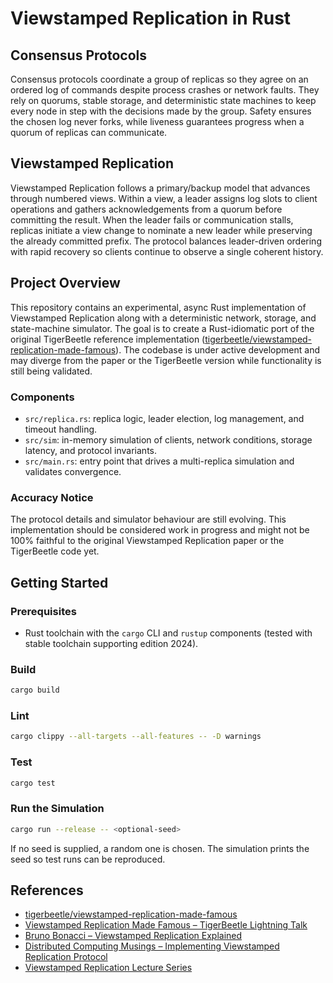 # Viewstamped Replication in Rust

## Consensus Protocols
Consensus protocols coordinate a group of replicas so they agree on an ordered log of commands despite process crashes or network faults. They rely on quorums, stable storage, and deterministic state machines to keep every node in step with the decisions made by the group. Safety ensures the chosen log never forks, while liveness guarantees progress when a quorum of replicas can communicate.

## Viewstamped Replication
Viewstamped Replication follows a primary/backup model that advances through numbered views. Within a view, a leader assigns log slots to client operations and gathers acknowledgements from a quorum before committing the result. When the leader fails or communication stalls, replicas initiate a view change to nominate a new leader while preserving the already committed prefix. The protocol balances leader-driven ordering with rapid recovery so clients continue to observe a single coherent history.

## Project Overview
This repository contains an experimental, async Rust implementation of Viewstamped Replication along with a deterministic network, storage, and state-machine simulator. The goal is to create a Rust-idiomatic port of the original TigerBeetle reference implementation ([tigerbeetle/viewstamped-replication-made-famous](https://github.com/tigerbeetle/viewstamped-replication-made-famous)). The codebase is under active development and may diverge from the paper or the TigerBeetle version while functionality is still being validated.

### Components
- `src/replica.rs`: replica logic, leader election, log management, and timeout handling.
- `src/sim`: in-memory simulation of clients, network conditions, storage latency, and protocol invariants.
- `src/main.rs`: entry point that drives a multi-replica simulation and validates convergence.

### Accuracy Notice
The protocol details and simulator behaviour are still evolving. This implementation should be considered work in progress and might not be 100% faithful to the original Viewstamped Replication paper or the TigerBeetle code yet.

## Getting Started

### Prerequisites
- Rust toolchain with the `cargo` CLI and `rustup` components (tested with stable toolchain supporting edition 2024).

### Build
```bash
cargo build
```

### Lint
```bash
cargo clippy --all-targets --all-features -- -D warnings
```

### Test
```bash
cargo test
```

### Run the Simulation
```bash
cargo run --release -- <optional-seed>
```
If no seed is supplied, a random one is chosen. The simulation prints the seed so test runs can be reproduced.

## References
- [tigerbeetle/viewstamped-replication-made-famous](https://github.com/tigerbeetle/viewstamped-replication-made-famous)
- [Viewstamped Replication Made Famous – TigerBeetle Lightning Talk](https://www.youtube.com/watch?v=_Jlikdtm4OA)
- [Bruno Bonacci – Viewstamped Replication Explained](https://blog.brunobonacci.com/2018/07/15/viewstamped-replication-explained/)
- [Distributed Computing Musings – Implementing Viewstamped Replication Protocol](https://distributed-computing-musings.com/2023/10/implementing-viewstamped-replication-protocol/)
- [Viewstamped Replication Lecture Series](https://www.youtube.com/watch?v=1EzNa-zAYS8&list=PLodh43ZY9Fy5H42HL347paAQofzzxfVnl)
